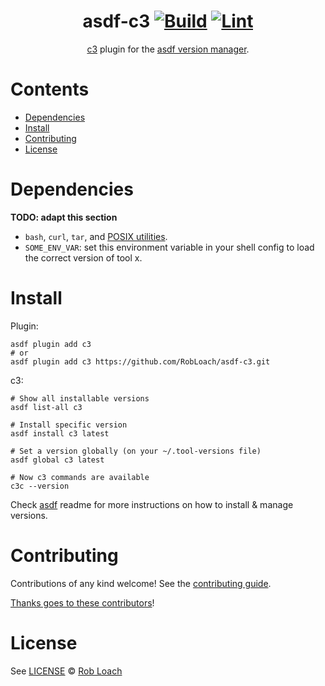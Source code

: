 <div align="center">

# asdf-c3 [![Build](https://github.com/RobLoach/asdf-c3/actions/workflows/build.yml/badge.svg)](https://github.com/RobLoach/asdf-c3/actions/workflows/build.yml) [![Lint](https://github.com/RobLoach/asdf-c3/actions/workflows/lint.yml/badge.svg)](https://github.com/RobLoach/asdf-c3/actions/workflows/lint.yml)

[c3](https://c3-lang.org/) plugin for the [asdf version manager](https://asdf-vm.com).

</div>

# Contents

- [Dependencies](#dependencies)
- [Install](#install)
- [Contributing](#contributing)
- [License](#license)

# Dependencies

**TODO: adapt this section**

- `bash`, `curl`, `tar`, and [POSIX utilities](https://pubs.opengroup.org/onlinepubs/9699919799/idx/utilities.html).
- `SOME_ENV_VAR`: set this environment variable in your shell config to load the correct version of tool x.

# Install

Plugin:

```shell
asdf plugin add c3
# or
asdf plugin add c3 https://github.com/RobLoach/asdf-c3.git
```

c3:

```shell
# Show all installable versions
asdf list-all c3

# Install specific version
asdf install c3 latest

# Set a version globally (on your ~/.tool-versions file)
asdf global c3 latest

# Now c3 commands are available
c3c --version
```

Check [asdf](https://github.com/asdf-vm/asdf) readme for more instructions on how to
install & manage versions.

# Contributing

Contributions of any kind welcome! See the [contributing guide](contributing.md).

[Thanks goes to these contributors](https://github.com/RobLoach/asdf-c3/graphs/contributors)!

# License

See [LICENSE](LICENSE) © [Rob Loach](https://github.com/RobLoach/)
